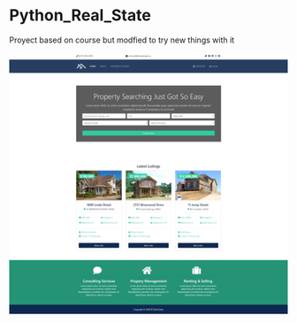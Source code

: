 # Python_Real_State
Proyect based on course but modfied to try new things with it

![Screenshots](1.png)




